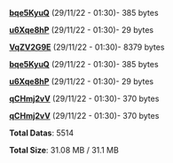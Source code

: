 [**bqe5KyuQ**](/data/bqe5KyuQ.txt) (29/11/22 - 01:30)- 385 bytes

[**u6Xqe8hP**](/data/u6Xqe8hP.txt) (29/11/22 - 01:30)- 29 bytes

[**VqZV2G9E**](/data/VqZV2G9E.txt) (29/11/22 - 01:30)- 8379 bytes

[**bqe5KyuQ**](/data/bqe5KyuQ.txt) (29/11/22 - 01:30)- 385 bytes

[**u6Xqe8hP**](/data/u6Xqe8hP.txt) (29/11/22 - 01:30)- 29 bytes

[**qCHmj2vV**](/data/qCHmj2vV.txt) (29/11/22 - 01:30)- 370 bytes

[**qCHmj2vV**](/data/qCHmj2vV.txt) (29/11/22 - 01:30)- 370 bytes

**Total Datas**: 5514

**Total Size**: 31.08 MB / 31.1 MB